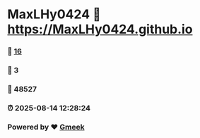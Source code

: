 # MaxLHy0424 :link: https://MaxLHy0424.github.io 
### :page_facing_up: [16](https://MaxLHy0424.github.io/tag.html) 
### :speech_balloon: 3 
### :hibiscus: 48527 
### :alarm_clock: 2025-08-14 12:28:24 
### Powered by :heart: [Gmeek](https://github.com/Meekdai/Gmeek)
